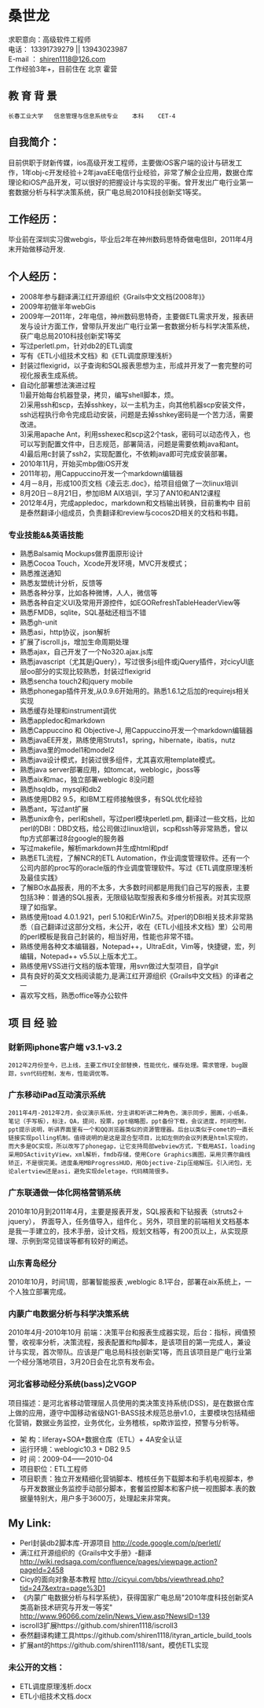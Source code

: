 # 桑世龙
  
求职意向：高级软件工程师<br>
电话：  13391739279 || 13943023987<br>
E-mail ： shiren1118@126.com <br>
工作经验3年+，目前住在 北京  霍营<br>

## 教 育 背 景
    长春工业大学   信息管理与信息系统专业    本科    CET-4

## 自我简介：
目前供职于财新传媒，ios高级开发工程师，主要做iOS客户端的设计与研发工作，1年obj-c开发经验＋2年javaEE电信行业经验，非常了解企业应用，数据仓库理论和iOS产品开发，可以很好的把握设计与实现的平衡。曾开发出广电行业第一套数据分析与科学决策系统，获广电总局2010科技创新奖1等奖。

## 工作经历：  
毕业前在深圳实习做webgis，毕业后2年在神州数码思特奇做电信BI，2011年4月末开始做移动开发.

## 个人经历：  
- 2008年参与翻译满江红开源组织《Grails中文文档(2008年)》
- 2009年初做半年webGis
- 2009年—2011年，2年电信，神州数码思特奇，主要做ETL需求开发，报表研发与设计方面工作，曾带队开发出广电行业第一套数据分析与科学决策系统，获广电总局2010科技创新奖1等奖
- 写过perletl.pm，针对db2的ETL调度
- 写有《ETL小组技术文档》和《ETL调度原理浅析》
- 封装过flexigrid，以子查询和SQL报表思想为主，形成并开发了一套完整的可视化报表生成系统。
- 自动化部署想法演进过程<br>
	1)最开始每台机器登录，拷贝，编写shell脚本，烦。<br>
	2)采用ssh和scp，去掉sshkey，以一主机为主，向其他机器scp安装文件，ssh远程执行命令完成启动安装，问题是去掉sshkey密码是一个苦力活，需要改进。<br>
	3)采用apache Ant，利用sshexec和scp这2个task，密码可以动态传入，也可以写到配置文件中，日志规范，部署简洁，问题是需要依赖java和ant。<br>
	4)最后用c封装了ssh2，实现配置化，不依赖java即可完成安装部署。<br>
- 2010年11月，开始买mbp做iOS开发
- 2011年初，用Cappuccino开发一个markdown编辑器
- 4月－8月，形成100页文档《凌云志.doc》，给项目组做了一次linux培训
- 8月20日－8月21日，参加IBM AIX培训，学习了AN10和AN12课程
- 2012年4月，完成appledoc，markdown和文档输出转换，目前重构中
	目前是泰然翻译小组成员，负责翻译和review与cocos2D相关的文档和书籍。 
	
### 专业技能&&英语技能

-  熟悉Balsamiq Mockups做界面原形设计
-  熟悉Cocoa Touch，Xcode开发环境，MVC开发模式；
-  熟悉推送通知
-  熟悉友盟统计分析，反馈等
-  熟悉各种分享，比如各种微博，人人，微信等
-  熟悉各种自定义UI及常用开源控件，如EGORefreshTableHeaderView等
-  熟悉FMDB，sqlite，SQL基础还相当不错
-  熟悉gh-unit
-  熟悉asi，http协议，json解析
-  扩展了iscroll.js，增加生命周期处理
-  熟悉ajax，自己开发了一个No320.ajax.js库
-  熟悉javascript（尤其是jQuery），写过很多js组件或jQuery插件，对cicyUI底层oo部分的实现比较熟悉，封装过flexigrid
-  熟悉sencha touch2和jquery mobile
-  熟悉phonegap插件开发,从0.9.6开始用的。熟悉1.6.1之后加的requirejs相关实现
-  熟悉缓存处理和instrument调优
-  熟悉appledoc和markdown
-  熟悉Cappuccino 和 Objective-J, 用Cappuccino开发一个markdown编辑器
-  熟悉javaEE开发，熟练使用Struts1，spring，hibernate，ibatis，nutz
-  熟悉java里的model1和model2
-  熟悉java设计模式，封装过很多组件，尤其喜欢用template模式。
-  熟悉java server部署应用，如tomcat，weblogic，jboss等
-  熟悉aix和mac，独立部署weblogic 8没问题
-  熟悉hsqldb，mysql和db2
-  熟练使用DB2 9.5，和IBM工程师接触很多，有SQL优化经验
-  熟悉ant，写过ant扩展
-  熟悉unix命令，perl和shell，写过perl模块perletl.pm, 翻译过一些文档，比如perl的DBI：DBD文档，给公司做过linux培训，scp和ssh等非常熟悉，曾以ftp方式部署过8台google的服务器
-  写过makefile，解析markdown并生成html和pdf
-  熟悉ETL流程，了解NCR的ETL Automation，作业调度管理软件。还有一个公司内部的proc写的oracle版的作业调度管理软件。写过《ETL调度原理浅析及最佳实践》
-  了解BO水晶报表，用的不太多，大多数时间都是用我们自己写的报表，主要包括3种：普通的SQL报表，无限级钻取型报表和多维分析报表。对其实现原理了如指掌。
-  熟练使用toad 4.0.1.921，perl 5.10和ErWin7.5。对perl的DBI相关技术非常熟悉（自己翻译过这部分文档，未公开，收在《ETL小组技术文档》里）公司用的perl模板是我自己封装的，相当好用，性能也非常不错。
-  熟练使用各种文本编辑器，Notepad++，UltraEdit，Vim等，快捷键，宏，列编辑，Notepad++ v5.5以上版本尤工。
-  熟练使用VSS进行文档的版本管理，用svn做过大型项目，自学git
-  具有良好的英文文档阅读能力,是满江红开源组织《Grails中文文档》的译者之一
-  喜欢写文档，熟悉office等办公软件
	
## 项 目 经 验
 
### 财新网iphone客户端 v3.1-v3.2
	2012年2月份至今，已上线，主要工作UI全部替换，性能优化，缓存处理。需求管理，bug跟踪，svn代码控制，发布，性能调优等。

### 广东移动iPad互动演示系统
	2011年4月-2012年2月，会议演示系统，分主讲和听讲二种角色，演示同步，圈画，小纸条，笔记（手写板），标注，QA，提问，投票，ppt缩略图，ppt备份下载，会议进度，时间控制，ppt提示说明，听讲界面里有一个和QQ浏览器类似的资源管理器。后台以类似于comet的一直长链接实现polling机制。值得说明的是这是混合型项目，比如左侧的会议列表是html实现的，而大多是OC实现，所以改写了phonegap，让它支持局部webview方式，下载用ASI，loading采用DSActivityView，xml解析，fmdb存储，使用Core Graphics画图，采用贝赛尔曲线矫正，不是很完美。进度条用MBProgressHUD，用Objective-Zip压缩解压。引入闭包，无论alertview还是asi，避免实现deletage，代码精简很多。

### 广东联通做一体化网格营销系统
2010年10月到2011年4月，主要是报表开发，SQL报表和下钻报表（struts2＋jquery）， 界面导入，任务值导入，组件化 。另外，项目里的前端相关文档基本是我一手建立的，技术手册，设计文档，规划文档等，有200页以上，从实现原理、示例到常见错误等都有较好的阐述。 

### 山东青岛经分
2010年10月，时间1周，部署智能报表 ,weblogic 8.1平台，部署在aix系统上，一个人独立部署完成。

### 内蒙广电数据分析与科学决策系统  
2010年4月-2010年10月 前端：决策平台和报表生成器实现，后台：指标，阀值预警，收视率分析，决策流程，报表配置和ftp脚本，是该项目的第一完成人，兼设计与实现，首次带队。应该是广电总局科技创新奖1等，而且该项目是广电行业第一个经分落地项目，3月20日会在北京有发布会。

### 河北省移动经分系统(bass)之VGOP

项目描述：是河北省移动管理层人员使用的类决策支持系统(DSS)，是在数据仓库上做的应用，遵守中国移动省级NG1-BASS技术规范总册v1.0，主要模块包括精细化营销，数据业务监控，业务优化，业务稽核，sp欺诈监控，预警与分析等。

- 架    构：liferay+SOA+数据仓库（ETL）+ 4A安全认证
- 运行环境：weblogic10.3 + DB2 9.5 
- 时    间：2009-04——2010-04
- 项目职位：ETL工程师
- 项目职责：独立开发精细化营销脚本、稽核任务下载脚本和手机电视脚本，参与开发数据业务监控手动部分脚本，套餐监控脚本和客户统一视图脚本.表的数据量特别大，用户多于3600万，处理起来非常爽。

## My Link:
- Perl封装db2脚本库-开源项目  http://code.google.com/p/perletl/
- 满江红开源组织的《Grails中文手册》-翻译  http://wiki.redsaga.com/confluence/pages/viewpage.action?pageId=2458
- Cicy的面向对象基本教程  http://cicyui.com/bbs/viewthread.php?tid=247&extra=page%3D1
- 《内蒙广电数据分析与科学系统》，获得国家广电总局"2010年度科技创新奖A类高新技术研究与开发一等奖" http://www.96066.com/zelin/News_View.asp?NewsID=139
- iscroll3扩展https://github.com/shiren1118/iscroll3
- 泰然翻译构建工具https://github.com/shiren1118/ityran_article_build_tools
- 扩展ant的https://github.com/shiren1118/sant，模仿ETL实现

### 未公开的文档：

- ETL调度原理浅析.docx
- ETL小组技术文档.docx

